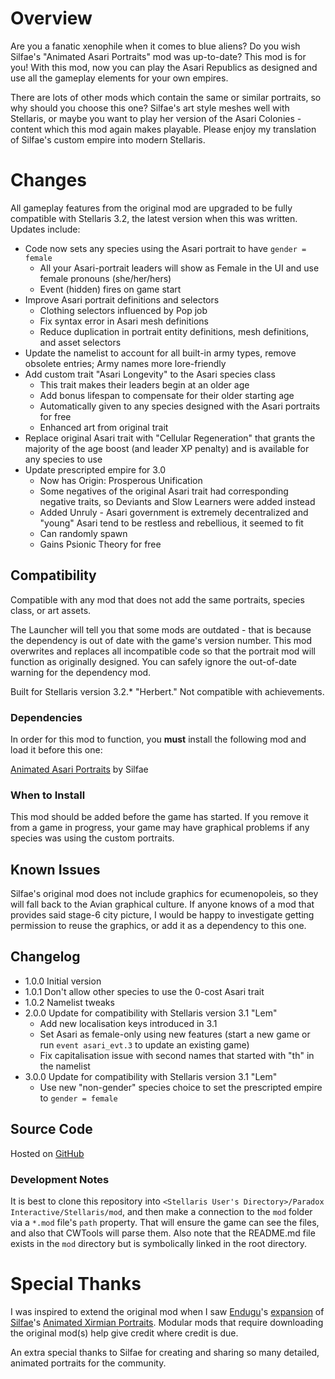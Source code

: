 # Overview

Are you a fanatic xenophile when it comes to blue aliens? Do you wish Silfae's "Animated Asari Portraits" mod was up-to-date?  This mod is for you! With this mod, now you can play the Asari Republics as designed and use all the gameplay elements for your own empires.

There are lots of other mods which contain the same or similar portraits, so why should you choose this one? Silfae's art style meshes well with Stellaris, or maybe you want to play her version of the Asari Colonies - content which this mod again makes playable.  Please enjoy my translation of Silfae's custom empire into modern Stellaris.

# Changes

All gameplay features from the original mod are upgraded to be fully compatible with Stellaris 3.2, the latest version when this was written.  Updates include:

* Code now sets any species using the Asari portrait to have `gender = female`
    * All your Asari-portrait leaders will show as Female in the UI and use female pronouns (she/her/hers)
    * Event (hidden) fires on game start
* Improve Asari portrait definitions and selectors
    * Clothing selectors influenced by Pop job
    * Fix syntax error in Asari mesh definitions
    * Reduce duplication in portrait entity definitions, mesh definitions, and asset selectors
* Update the namelist to account for all built-in army types, remove obsolete entries; Army names more lore-friendly
* Add custom trait "Asari Longevity" to the Asari species class
    * This trait makes their leaders begin at an older age
    * Add bonus lifespan to compensate for their older starting age
    * Automatically given to any species designed with the Asari portraits for free
    * Enhanced art from original trait
* Replace original Asari trait with "Cellular Regeneration" that grants the majority of the age boost (and leader XP penalty) and is available for any species to use
* Update prescripted empire for 3.0
    * Now has Origin: Prosperous Unification
    * Some negatives of the original Asari trait had corresponding negative traits, so Deviants and Slow Learners were added instead
    * Added Unruly - Asari government is extremely decentralized and "young" Asari tend to be restless and rebellious, it seemed to fit
    * Can randomly spawn
    * Gains Psionic Theory for free

## Compatibility

Compatible with any mod that does not add the same portraits, species class, or art assets.

The Launcher will tell you that some mods are outdated - that is because the dependency is out of date with the game's version number.  This mod overwrites and replaces all incompatible code so that the portrait mod will function as originally designed.  You can safely ignore the out-of-date warning for the dependency mod.

Built for Stellaris version 3.2.* "Herbert."  Not compatible with achievements.

### Dependencies

In order for this mod to function, you **must** install the following mod and load it before this one:

[Animated Asari Portraits](https://steamcommunity.com/sharedfiles/filedetails/?id=707779361) by Silfae

### When to Install

This mod should be added before the game has started.  If you remove it from a game in progress, your game may have graphical problems if any species was using the custom portraits.

## Known Issues

Silfae's original mod does not include graphics for ecumenopoleis, so they will fall back to the Avian graphical culture. If anyone knows of a mod that provides said stage-6 city picture, I would be happy to investigate getting permission to reuse the graphics, or add it as a dependency to this one.

## Changelog

* 1.0.0 Initial version
* 1.0.1 Don't allow other species to use the 0-cost Asari trait
* 1.0.2 Namelist tweaks
* 2.0.0 Update for compatibility with Stellaris version 3.1 "Lem"
    * Add new localisation keys introduced in 3.1
    * Set Asari as female-only using new features (start a new game or run `event asari_evt.3` to update an existing game)
    * Fix capitalisation issue with second names that started with "th" in the namelist
* 3.0.0 Update for compatibility with Stellaris version 3.1 "Lem"
    * Use new "non-gender" species choice to set the prescripted empire to `gender = female`

## Source Code

Hosted on [GitHub](https://github.com/corsairmarks/asari_portraits_revisited)

### Development Notes

It is best to clone this repository into `<Stellaris User's Directory>/Paradox Interactive/Stellaris/mod`, and then make a connection to the `mod` folder via a `*.mod` file's `path` property.  That will ensure the game can see the files, and also that CWTools will parse them.  Also note that the README.md file exists in the `mod` directory but is symbolically linked in the root directory.

# Special Thanks

I was inspired to extend the original mod when I saw [Endugu](https://steamcommunity.com/profiles/76561198037630876/myworkshopfiles/)'s [expansion](https://steamcommunity.com/sharedfiles/filedetails/?id=1584824947) of [Silfae](https://steamcommunity.com/profiles/76561198021525667/myworkshopfiles/)'s [Animated Xirmian Portraits](https://steamcommunity.com/workshop/filedetails/?id=881118424).  Modular mods that require downloading the original mod(s) help give credit where credit is due.

An extra special thanks to Silfae for creating and sharing so many detailed, animated portraits for the community.